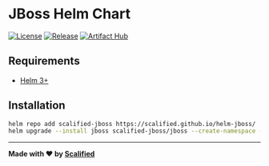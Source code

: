 # JBoss Helm Chart

[![License](https://img.shields.io/badge/License-MIT-yellow.svg)](https://github.com/Scalified/helm-jboss/blob/master/LICENSE)
[![Release](https://img.shields.io/github/v/release/Scalified/helm-jboss?style=flat-square)](https://github.com/Scalified/helm-jboss/releases/latest)
[![Artifact Hub](https://img.shields.io/endpoint?url=https://artifacthub.io/badge/repository/scalified-jboss)](https://artifacthub.io/packages/helm/scalified-jboss/jboss)

## Requirements

* [Helm 3+](https://helm.sh)

## Installation

```bash
helm repo add scalified-jboss https://scalified.github.io/helm-jboss/
helm upgrade --install jboss scalified-jboss/jboss --create-namespace --namespace jboss
```

---

**Made with ❤️ by [Scalified](http://www.scalified.com)**
